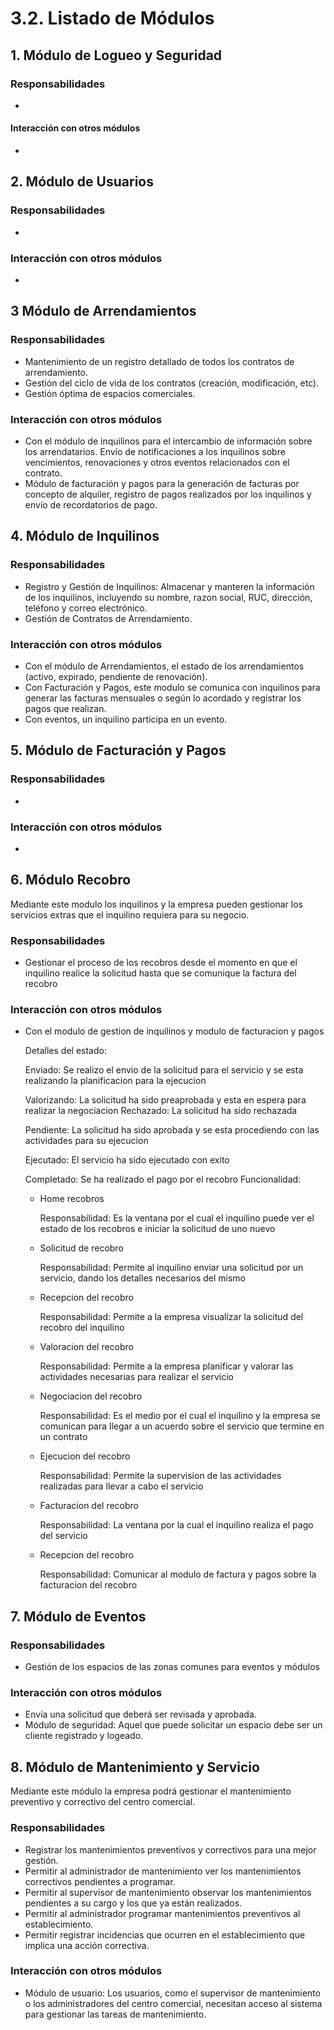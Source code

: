# 3.2. Listado de Módulos

## 1. Módulo de Logueo y Seguridad
### Responsabilidades
- 
#### Interacción con otros módulos
- 

## 2. Módulo de Usuarios
### Responsabilidades
- 
### Interacción con otros módulos
- 

## 3 Módulo de Arrendamientos
### Responsabilidades
- Mantenimiento de un registro detallado de todos los contratos de arrendamiento.
- Gestión del ciclo de vida de los contratos (creación, modificación, etc).
- Gestión óptima de espacios comerciales.
### Interacción con otros módulos
- Con el módulo de inquilinos para el intercambio de información sobre los arrendatarios.
Envío de notificaciones a los inquilinos sobre vencimientos, renovaciones y otros eventos relacionados con el contrato.
- Módulo de facturación y pagos para la generación de facturas por concepto de alquiler, registro de pagos realizados por los inquilinos y 
envío de recordatorios de pago.

## 4. Módulo de Inquilinos
### Responsabilidades
- Registro y Gestión de Inquilinos: Almacenar y manteren la información de los inquilinos, incluyendo su nombre, razon social, RUC, dirección, teléfono y correo electrónico.
- Gestión de Contratos de Arrendamiento.

### Interacción con otros módulos
- Con el módulo de Arrendamientos, el estado de los arrendamientos (activo, expirado, pendiente de renovación).
- Con Facturación y Pagos, este modulo se comunica con inquilinos para generar las facturas mensuales o según lo acordado y registrar los pagos que realizan.
- Con eventos, un inquilino participa en un evento.

## 5. Módulo de Facturación y Pagos
### Responsabilidades
- 
### Interacción con otros módulos
- 

## 6. Módulo Recobro
Mediante este modulo los inquilinos y la empresa pueden gestionar los servicios extras que el inquilino requiera para su negocio.
### Responsabilidades
- Gestionar el proceso de los recobros desde el momento en que el inquilino realice la solicitud hasta que se comunique la factura del recobro
### Interacción con otros módulos
- Con el modulo de gestion de inquilinos y modulo de facturacion y pagos

  Detalles del estado:
  
    Enviado: Se realizo el envio de la solicitud para el servicio y se esta realizando la planificacion para la ejecucion
  
    Valorizando: La solicitud ha sido preaprobada y esta en espera para realizar la negociacion
    Rechazado: La solicitud ha sido rechazada
  
    Pendiente: La solicitud ha sido aprobada y se esta procediendo con las actividades para su ejecucion
  
    Ejecutado: El servicio ha sido ejecutado con exito
  
    Completado: Se ha realizado el pago por el recobro
  Funcionalidad:
  - Home recobros
    
    Responsabilidad: Es la ventana por el cual el inquilino puede ver el estado de los recobros e iniciar la solicitud de uno nuevo
  - Solicitud de recobro
    
    Responsabilidad: Permite al inquilino enviar una solicitud por un servicio, dando los detalles necesarios del mismo
  - Recepcion del recobro
    
    Responsabilidad: Permite a la empresa visualizar la solicitud del recobro del inquilino
  - Valoracion del recobro
    
    Responsabilidad: Permite a la empresa planificar y valorar las actividades necesarias para realizar el servicio
  - Negociacion del recobro
    
    Responsabilidad: Es el medio por el cual el inquilino y la empresa se comunican para llegar a un acuerdo sobre el servicio que termine en un contrato
  - Ejecucion del recobro
    
    Responsabilidad: Permite la supervision de las actividades realizadas para llevar a cabo el servicio
  - Facturacion del recobro
    
    Responsabilidad: La ventana por la cual el inquilino realiza el pago del servicio
  - Recepcion del recobro
    
    Responsabilidad: Comunicar al modulo de factura y pagos sobre la facturacion del recobro

## 7. Módulo de Eventos
### Responsabilidades
- Gestión de los espacios de las zonas comunes para eventos y módulos
### Interacción con otros módulos
- Envia una solicitud que deberá ser revisada y aprobada.
- Módulo de seguridad: Aquel que puede solicitar un espacio debe ser un cliente registrado y logeado.

## 8. Módulo de Mantenimiento y Servicio
Mediante este módulo la empresa podrá gestionar el mantenimiento preventivo y correctivo del centro comercial.
### Responsabilidades
- Registrar los mantenimientos preventivos y correctivos para una mejor gestión.
- Permitir al administrador de mantenimiento ver los mantenimientos correctivos pendientes a programar.
- Permitir al supervisor de mantenimiento observar los mantenimientos pendientes a su cargo y los que ya están realizados.
- Permitir al administrador programar mantenimientos preventivos al establecimiento.
- Permitir registrar incidencias que ocurren en el establecimiento que implica una acción correctiva.
### Interacción con otros módulos
- Módulo de usuario: Los usuarios, como el supervisor de mantenimiento o los administradores del centro comercial, necesitan acceso al sistema para gestionar las tareas de mantenimiento. 

